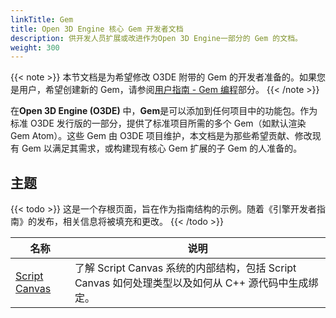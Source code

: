 ```yaml
---
linkTitle: Gem
title: Open 3D Engine 核心 Gem 开发者文档
description: 供开发人员扩展或改进作为Open 3D Engine一部分的 Gem 的文档。
weight: 300
---
```


{{< note >}}
本节文档是为希望修改 O3DE 附带的 Gem 的开发者准备的。如果您是用户，希望创建新的 Gem，请参阅[用户指南 - Gem 编程](/docs/user-guide/programming/gems)部分。
{{< /note >}}

在**Open 3D Engine (O3DE)** 中，**Gem**是可以添加到任何项目中的功能包。作为标准 O3DE 发行版的一部分，提供了标准项目所需的多个 Gem（如默认渲染 Gem Atom）。这些 Gem 由 O3DE 项目维护，本文档是为那些希望贡献、修改现有 Gem 以满足其需求，或构建现有核心 Gem 扩展的子 Gem 的人准备的。

## 主题

{{< todo >}}
这是一个存根页面，旨在作为指南结构的示例。随着《引擎开发者指南》的发布，相关信息将被填充和更改。
{{< /todo >}}

| 名称                               | 说明                                                                  |
|----------------------------------|---------------------------------------------------------------------|
| [Script Canvas](./scriptcanvas/) | 了解 Script Canvas 系统的内部结构，包括 Script Canvas 如何处理类型以及如何从 C++ 源代码中生成绑定。 |
